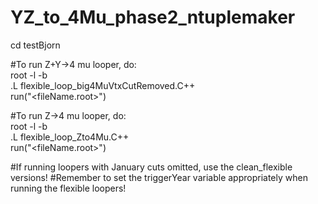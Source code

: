 # YZ_to_4Mu_phase2_ntuplemaker

cd testBjorn  

#To run Z+Y->4 mu looper, do:   
root -l -b  
.L flexible_loop_big4MuVtxCutRemoved.C++    
run("<fileName.root>")   

#To run Z->4 mu looper, do:   
root -l -b   
.L flexible_loop_Zto4Mu.C++  
run("<fileName.root>")  

#If running loopers with January cuts omitted, use the clean_flexible versions! 
#Remember to set the triggerYear variable appropriately when running the flexible loopers!


